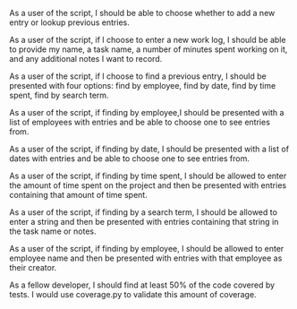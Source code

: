 As a user of the script, I should be able to choose whether to add a new entry or lookup previous entries.

As a user of the script, if I choose to enter a new work log, I should be able to provide my name, a task name, a number of minutes spent working on it, and any additional notes I want to record.

As a user of the script, if I choose to find a previous entry, I should be presented with four options: find by employee, find by date, find by time spent, find by search term.

As a user of the script, if finding by employee,I should be presented with a list of employees with entries and be able to choose one to see entries from.

As a user of the script, if finding by date, I should be presented with a list of dates with entries and be able to choose one to see entries from.

As a user of the script, if finding by time spent, I should be allowed to enter the amount of time spent on the project and then be presented with entries containing that amount of time spent.

As a user of the script, if finding by a search term, I should be allowed to enter a string and then be presented with entries containing that string in the task name or notes.

As a user of the script, if finding by employee, I should be allowed to enter employee name and then be presented with entries with that employee as their creator.

As a fellow developer, I should find at least 50% of the code covered by tests. I would use coverage.py to validate this amount of coverage.